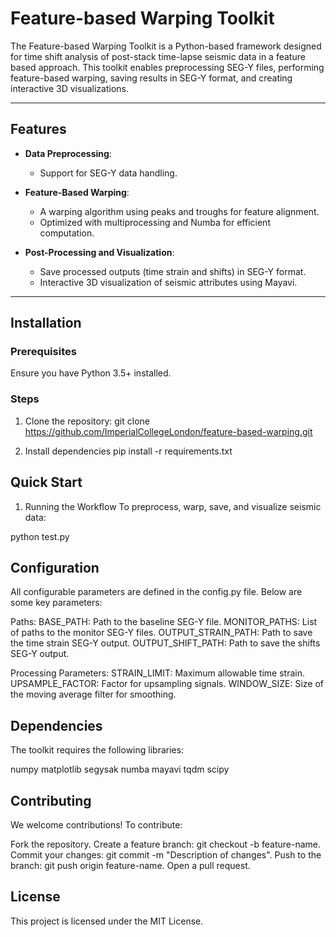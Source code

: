 # Feature-based Warping Toolkit

The Feature-based Warping Toolkit is a Python-based framework designed for time shift analysis of post-stack time-lapse seismic data in a feature based approach. This toolkit enables preprocessing SEG-Y files, performing feature-based warping, saving results in SEG-Y format, and creating interactive 3D visualizations.

---

## Features

- **Data Preprocessing**:
  - Support for SEG-Y data handling.
  
- **Feature-Based Warping**:
  - A warping algorithm using peaks and troughs for feature alignment.
  - Optimized with multiprocessing and Numba for efficient computation.

- **Post-Processing and Visualization**:
  - Save processed outputs (time strain and shifts) in SEG-Y format.
  - Interactive 3D visualization of seismic attributes using Mayavi.

---

## Installation

### Prerequisites
Ensure you have Python 3.5+ installed.

### Steps

1. Clone the repository:
   git clone https://github.com/ImperialCollegeLondon/feature-based-warping.git

2. Install dependencies
   pip install -r requirements.txt

## Quick Start
1. Running the Workflow
To preprocess, warp, save, and visualize seismic data:

python test.py

## Configuration
All configurable parameters are defined in the config.py file. Below are some key parameters:

Paths:
BASE_PATH: Path to the baseline SEG-Y file.
MONITOR_PATHS: List of paths to the monitor SEG-Y files.
OUTPUT_STRAIN_PATH: Path to save the time strain SEG-Y output.
OUTPUT_SHIFT_PATH: Path to save the shifts SEG-Y output.

Processing Parameters:
STRAIN_LIMIT: Maximum allowable time strain.
UPSAMPLE_FACTOR: Factor for upsampling signals.
WINDOW_SIZE: Size of the moving average filter for smoothing.

## Dependencies
The toolkit requires the following libraries:

numpy
matplotlib
segysak
numba
mayavi
tqdm
scipy

## Contributing
We welcome contributions! To contribute:

Fork the repository.
Create a feature branch: git checkout -b feature-name.
Commit your changes: git commit -m "Description of changes".
Push to the branch: git push origin feature-name.
Open a pull request.

## License
This project is licensed under the MIT License.